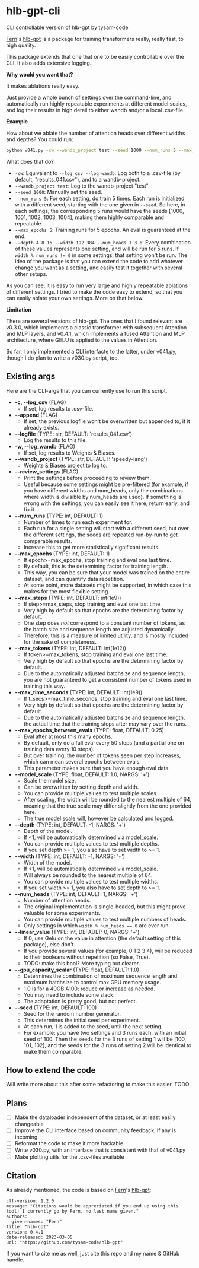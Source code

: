 # hlb-gpt-cli

CLI controllable version of hlb-gpt by tysam-code

[Fern](https://github.com/tysam-code)'s [hlb-gpt](https://github.com/tysam-code/hlb-gpt)
is a package for training transformers really, really fast, to high quality.

This package extends that one that one to be easily controllable over the CLI. It also adds extensive logging.

**Why would you want that?**

It makes ablations really easy. 

Just provide a whole bunch of settings over the command-line, and automatically run highly repeatable experiments at different model scales, and log their results in high detail
to either wandb and/or a local .csv-file.

**Example**

How about we ablate the number of attention heads over different widths and depths?
You could run:

```bash
python v041.py -cw --wandb_project test --seed 1000 --num_runs 5 --max_epochs 5 --depth 4 8 16 32 --width 192 384 --num_heads 1 3 6
```

What does that do?

- `-cw`: Equivalent to `--log_csv --log_wandb`. Log both to a .csv-file (by default, "results_041.csv"), and to a wandb-project.
- `--wandb_project test`: Log to the wandb-project "test"
- `--seed 1000`: Manually set the seed. 
- `--num_runs 5`: For each setting, do train 5 times. Each run is initialized with a different seed, starting with 
    the one given in `--seed`. 
    So here, in each settings, the corresponding 5 runs would have the seeds [1000, 1001, 1002, 1003, 1004],
    making them highly comparable and repeatable.
- `--max_epochs 5`: Training runs for 5 epochs. An eval is guaranteed at the end.
- `--depth 4 8 16 --width 192 384 --num_heads 1 3 6`: Every combination of these values represents one setting, and will be run for 5 runs.
    If `width % num_runs != 0` in some settings, that setting won't be run.
    The idea of the package is that you can extend the code to add whatever change you want as a setting,
    and easily test it together with several other setups.

As you can see, it is easy to run very large and highly repeatable ablations of different settings.
I tried to make the code easy to extend, so that you can easily ablate your own settings.
More on that below.


**Limitation**

There are several versions of hlb-gpt. The ones that I found relevant are v0.3.0, which implements a classic
transformer with subsequent Attention and MLP layers, and v0.4.1, which implements a fused
Attention and MLP architecture, where GELU is applied to the values in Attention.

So far, I only implemented a CLI interfacte to the latter, under v041.py, though I do plan to write a v030.py script, too.


## Existing args

Here are the CLI-args that you can currently use to run this script.

- **-c, --log_csv** (FLAG) 
    - If set, log results to .csv-file.
- **--append** (FLAG) 
    - If set, the previous logfile won't be overwritten but appended to, if it already exists.
- **--logfile** (TYPE: str, DEFAULT: 'results_041.csv')
    - Log the results to this file.
- **-w, --log_wandb** (FLAG) 
    - If set, log results to Weights & Biases.
- **--wandb_project** (TYPE: str, DEFAULT: 'speedy-lang') 
    - Weights & Biases project to log to.
- **--review_settings** (FLAG)
    - Print the settings before proceeding to review them.
    - Useful because some settings might be pre-filtered
        (for example, if you have different widths and num_heads,
        only the combinations where width is divisible by num_heads are used).
        If something is wrong with the settings, you can easily see it here, return early, and fix it.
- **--num_runs** (TYPE: int, DEFAULT: 1)
    - Number of times to run each experiment for.
    - Each run for a single setting will start with a different seed,
        but over the different settings, the seeds are repeated run-by-run to get comparable results.
    - Increase this to get more statistically significant results.
- **--max_epochs** (TYPE: int, DEFAULT: 1)
    - If epoch>=max_epochs, stop training and eval one last time.
    - By default, this is the determining factor for training length.
    - This way, you can be sure that your model was trained on the entire dataset, and can quantify data repetition.
    - At some point, more datasets might be supported, in which case this makes for the most flexible setting.
- **--max_steps** (TYPE: int, DEFAULT: int(1e9))
    - If step>=max_steps, stop training and eval one last time.
    - Very high by default so that epochs are the determining factor by default.
    - One step does *not* correspond to a constant number of tokens, as the batch size and sequence length are adjusted dynamically. 
    - Therefore, this is a measure of limited utility, and is mostly included for the sake of completeness.
- **--max_tokens** (TYPE: int, DEFAULT: int(1e12))
    - If token>=max_tokens, stop training and eval one last time.
    - Very high by default so that epochs are the determining factor by default.
    - Due to the automatically adjusted batchsize and sequence length,
        you are not guaranteed to get a consistent number of tokens used in training this way.
- **--max_time_seconds** (TYPE: int, DEFAULT: int(1e9))
    - If t_secs>=max_time_seconds, stop training and eval one last time.
    - Very high by default so that epochs are the determining factor by default.
    - Due to the automatically adjusted batchsize and sequence length,
        the actual time that the training stops after may vary over the runs.
- **--max_epochs_between_evals** (TYPE: float, DEFAULT: 0.25)
    - Eval after at most this many epochs.
    - By default, only do a full eval every 50 steps (and a partial one on training data every 10 steps).
    - But over training, the number of tokens seen per step increases, which can mean several epochs between evals.
    - This parameter makes sure that you have enough eval data.
- **--model_scale** (TYPE: float, DEFAULT: 1.0, NARGS: '+')
    - Scale the model size. 
    - Can be overwritten by setting depth and width. 
    - You can provide multiple values to test multiple scales.
    - After scaling, the width will be rounded to the nearest multiple of 64,
        meaning that the true scale may differ slightly from the one provided here.
    - The true model scale will, however be calculated and logged.
- **--depth** (TYPE: int, DEFAULT: -1, NARGS: '+')
    - Depth of the model.
    - If <1, will be automatically determined via model_scale.
    - You can provide multiple values to test multiple depths.
    - If you set depth >= 1, you also have to set width to >= 1.
- **--width** (TYPE: int, DEFAULT: -1, NARGS: '+')
    - Width of the model.
    - If <1, will be automatically determined via model_scale.
    - Will always be rounded to the nearest multiple of 64.
    - You can provide multiple values to test multiple widths.
    - If you set width >= 1, you also have to set depth to >= 1.
- **--num_heads** (TYPE: int, DEFAULT: 1, NARGS: '+')
    - Number of attention heads.
    - The original implementation is single-headed, but this might prove valuable for some experiments.
    - You can provide multiple values to test multiple numbers of heads.
    - Only settings in which `width % num_heads == 0` are ever run.
- **--linear_value** (TYPE: int, DEFAULT: 0, NARGS: '+')
    - If 0, use Gelu on the value in attention (the default setting of this package), else don't.
    - If you provide several values (for example, 0 1 2 3 4), will be reduced to their booleans without repetition (so False, True).
    - TODO: make this bool? More typing but clearer.
- **--gpu_capacity_scalar** (TYPE: float, DEFAULT: 1.0)
    - Determines the combination of maximum sequence length and maximum batchsize to control max GPU memory usage.
    - 1.0 is for a 40GB A100; reduce or increase as needed. 
    - You may need to include some slack.
    - The adaptation is pretty good, but not perfect.
- **--seed** (TYPE: int, DEFAULT: 100)
    - Seed for the random number generator.
    - This determines the initial seed per experiment.
    - At each run, 1 is added to the seed, until the next setting.
    - For example: you have two settings and 3 runs each, with an initial seed of 100.
        Then the seeds for the 3 runs of setting 1 will be [100, 101, 102],
        and the seeds for the 3 runs of setting 2 will be identical to make them comparable.


## How to extend the code

Will write more about this after some refactoring to make this easier. TODO

## Plans

- [ ] Make the dataloader independent of the dataset, or at least easily changeable
- [ ] Improve the CLI interface based on community feedback, if any is incoming
- [ ] Reformat the code to make it more hackable
- [ ] Write v030.py, with an interface that is consistent with that of v041.py
- [ ] Make plotting utils for the .csv-files available

## Citation

As already mentioned, the code is based on [Fern](https://github.com/tysam-code)'s [hlb-gpt](https://github.com/tysam-code/hlb-gpt):

```
cff-version: 1.2.0
message: "Citations would be appreciated if you end up using this tool! I currently go by Fern, no last name given."
authors:
  given-names: "Fern"
title: "hlb-gpt"
version: 0.4.1
date-released: 2023-03-05
url: "https://github.com/tysam-code/hlb-gpt"
```

If you want to cite me as well, just cite this repo and my name & GitHub handle.
